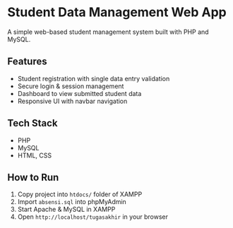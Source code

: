 # Student Data Management Web App

A simple web-based student management system built with PHP and MySQL.

## Features
- Student registration with single data entry validation
- Secure login & session management
- Dashboard to view submitted student data
- Responsive UI with navbar navigation

## Tech Stack
- PHP
- MySQL
- HTML, CSS

## How to Run
1. Copy project into `htdocs/` folder of XAMPP
2. Import `absensi.sql` into phpMyAdmin
3. Start Apache & MySQL in XAMPP
4. Open `http://localhost/tugasakhir` in your browser
